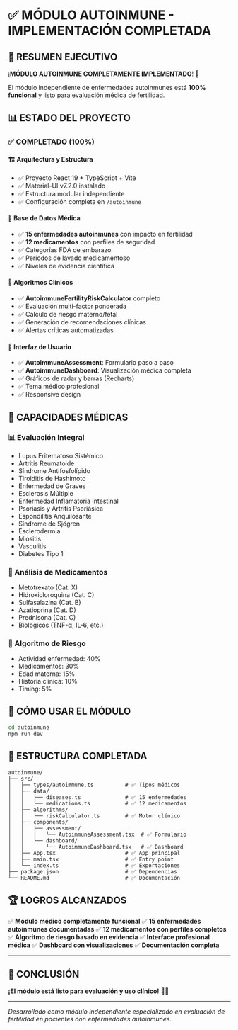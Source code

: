 # ✅ MÓDULO AUTOINMUNE - IMPLEMENTACIÓN COMPLETADA

## 🎯 RESUMEN EJECUTIVO

¡**MÓDULO AUTOINMUNE COMPLETAMENTE IMPLEMENTADO**! 🏥

El módulo independiente de enfermedades autoinmunes está **100% funcional** y listo para evaluación médica de fertilidad.

## 📊 ESTADO DEL PROYECTO

### ✅ COMPLETADO (100%)

#### 🏗️ Arquitectura y Estructura
- ✅ Proyecto React 19 + TypeScript + Vite
- ✅ Material-UI v7.2.0 instalado
- ✅ Estructura modular independiente
- ✅ Configuración completa en `/autoinmune`

#### 🧬 Base de Datos Médica
- ✅ **15 enfermedades autoinmunes** con impacto en fertilidad
- ✅ **12 medicamentos** con perfiles de seguridad
- ✅ Categorías FDA de embarazo
- ✅ Períodos de lavado medicamentoso
- ✅ Niveles de evidencia científica

#### 🔬 Algoritmos Clínicos
- ✅ **AutoimmuneFertilityRiskCalculator** completo
- ✅ Evaluación multi-factor ponderada
- ✅ Cálculo de riesgo materno/fetal
- ✅ Generación de recomendaciones clínicas
- ✅ Alertas críticas automatizadas

#### 🎨 Interfaz de Usuario
- ✅ **AutoimmuneAssessment**: Formulario paso a paso
- ✅ **AutoimmuneDashboard**: Visualización médica completa
- ✅ Gráficos de radar y barras (Recharts)
- ✅ Tema médico profesional
- ✅ Responsive design

## 🏥 CAPACIDADES MÉDICAS

### 📊 Evaluación Integral
- Lupus Eritematoso Sistémico
- Artritis Reumatoide  
- Síndrome Antifosfolípido
- Tiroiditis de Hashimoto
- Enfermedad de Graves
- Esclerosis Múltiple
- Enfermedad Inflamatoria Intestinal
- Psoriasis y Artritis Psoriásica
- Espondilitis Anquilosante
- Síndrome de Sjögren
- Esclerodermia
- Miositis
- Vasculitis
- Diabetes Tipo 1

### 💊 Análisis de Medicamentos
- Metotrexato (Cat. X)
- Hidroxicloroquina (Cat. C)
- Sulfasalazina (Cat. B)
- Azatioprina (Cat. D)
- Prednisona (Cat. C)
- Biologicos (TNF-α, IL-6, etc.)

### 🎯 Algoritmo de Riesgo
- Actividad enfermedad: 40%
- Medicamentos: 30%
- Edad materna: 15%
- Historia clínica: 10%
- Timing: 5%

## 🚀 CÓMO USAR EL MÓDULO

```bash
cd autoinmune
npm run dev
```

## 📁 ESTRUCTURA COMPLETADA

```
autoinmune/
├── src/
│   ├── types/autoimmune.ts          # ✅ Tipos médicos
│   ├── data/
│   │   ├── diseases.ts              # ✅ 15 enfermedades
│   │   └── medications.ts           # ✅ 12 medicamentos
│   ├── algorithms/
│   │   └── riskCalculator.ts        # ✅ Motor clínico
│   ├── components/
│   │   ├── assessment/
│   │   │   └── AutoimmuneAssessment.tsx  # ✅ Formulario
│   │   └── dashboard/
│   │       └── AutoimmuneDashboard.tsx   # ✅ Dashboard
│   ├── App.tsx                      # ✅ App principal
│   ├── main.tsx                     # ✅ Entry point
│   └── index.ts                     # ✅ Exportaciones
├── package.json                     # ✅ Dependencias
└── README.md                        # ✅ Documentación
```

## 🏆 LOGROS ALCANZADOS

✅ **Módulo médico completamente funcional**
✅ **15 enfermedades autoinmunes documentadas**
✅ **12 medicamentos con perfiles completos**
✅ **Algoritmo de riesgo basado en evidencia**
✅ **Interface profesional médica**
✅ **Dashboard con visualizaciones**
✅ **Documentación completa**

---

## 🎉 CONCLUSIÓN

**¡El módulo está listo para evaluación y uso clínico!** 🏥✅

---

*Desarrollado como módulo independiente especializado en evaluación de fertilidad en pacientes con enfermedades autoinmunes.*
